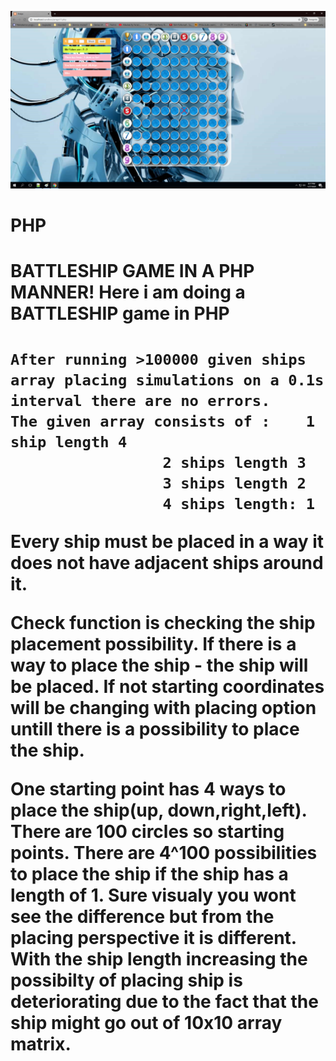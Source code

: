 
<p align="center">
<img src="PHP_Battleship.png" width="800" >
</p>

# PHP
<h1> BATTLESHIP GAME IN A PHP MANNER! Here i am doing a BATTLESHIP  game in PHP  <h1/>

	After running >100000 given ships array placing simulations on a 0.1s interval there are no errors.
	The given array consists of :    1 ship length 4
					 2 ships length 3
					 3 ships length 2
					 4 ships length: 1 
				
<p font-size="10">Every ship must be placed in a way it does not have adjacent ships around it.</p>

<p>Check function is checking the ship placement possibility. If there is a way to place the ship - the ship will be placed. If not starting coordinates will be changing with placing option untill there is a possibility to place the ship. </p>
								One starting point has 4 ways to place the ship(up, down,right,left). There are 100 circles so starting points. There are 4^100 possibilities to place the ship if the ship has a
								length of 1. Sure visualy you wont see the difference but from the placing perspective it is different. With the ship length increasing the possibilty of placing ship is deteriorating due
								to the fact that the ship might go out of 10x10  array matrix. </p> 
